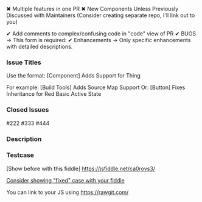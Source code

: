✖ Multiple features in one PR
✖ New Components Unless Previously Discussed with Maintainers (Consider creating separate repo, I'll link out to you)

✔ Add comments to complex/confusing code in "code" view of PR
✔ BUGS → This form is required:
✔ Enhancements → Only specific enhancements with detailed descriptions.

### Issue Titles

Use the format: [Component] Adds Support for Thing

For example: [Build Tools] Adds Source Map Support
Or: [Button] Fixes Inheritance for Red Basic Active State

### Closed Issues
#222 #333 #444

### Description

### Testcase

[Show before with this fiddle]
https://jsfiddle.net/ca0rovs3/

[Consider showing "fixed" case with your fiddle]()

You can link to your JS using https://rawgit.com/

